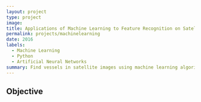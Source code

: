 ```yaml
---
layout: project
type: project
image: 
title: Applications of Machine Learning to Feature Recognition on Satellite Imagery 
permalink: projects/machinelearning
date: 2016
labels:
  - Machine Learning
  - Python
  - Artificial Neural Networks
summary: Find vessels in satellite images using machine learning algorithms. 
---
```



## Objective

